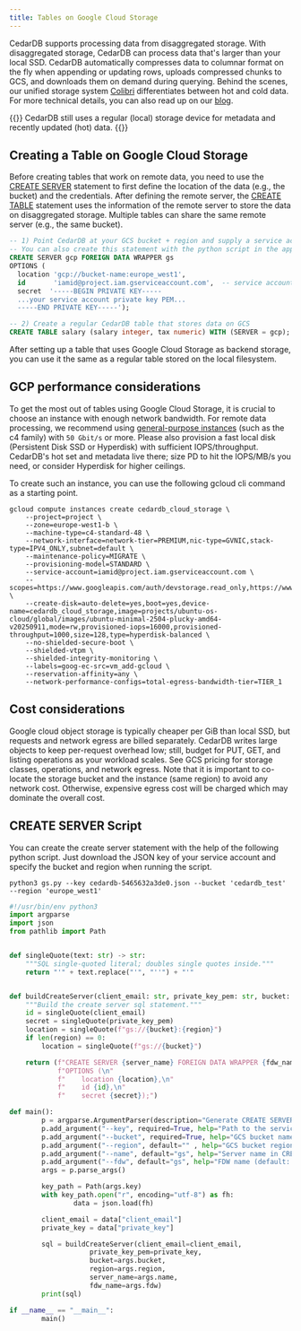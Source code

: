 ```yaml
---
title: Tables on Google Cloud Storage
---
```



CedarDB supports processing data from disaggregated storage.
With disaggregated storage, CedarDB can process data that's larger than your local SSD.
CedarDB automatically compresses data to columnar format on the fly when appending or updating rows, uploads compressed chunks to GCS, and downloads them on demand during querying.
Behind the scenes, our unified storage system [Colibri](https://cedardb.com/blog/colibri/) differentiates between hot and cold data.
For more technical details, you can also read up on our [blog](https://cedardb.com/blog/colibri/).


{{<callout type="info">}}
CedarDB still uses a regular (local) storage device for metadata and recently updated (hot) data.
{{</callout>}}

## Creating a Table on Google Cloud Storage

Before creating tables that work on remote data, you need to use the [CREATE SERVER](../../sqlreference/statements/createserver/) statement to first define the location of the data (e.g., the bucket) and the credentials.
After defining the remote server, the [CREATE TABLE](../../sqlreference/statements/createtable/) statement uses the information of the remote server to store the data on disaggregated storage.
Multiple tables can share the same remote server (e.g., the same bucket).

```sql
-- 1) Point CedarDB at your GCS bucket + region and supply a service account
-- You can also create this statement with the python script in the appendix of this page.
CREATE SERVER gcp FOREIGN DATA WRAPPER gs
OPTIONS (
  location 'gcp://bucket-name:europe_west1',
  id       'iamid@project.iam.gserviceaccount.com',  -- service account email
  secret  '-----BEGIN PRIVATE KEY-----
  ...your service account private key PEM...
  -----END PRIVATE KEY-----');

-- 2) Create a regular CedarDB table that stores data on GCS
CREATE TABLE salary (salary integer, tax numeric) WITH (SERVER = gcp);
```

After setting up a table that uses Google Cloud Storage as backend storage, you can use it the same as a regular table stored on the local filesystem.

## GCP performance considerations

To get the most out of tables using Google Cloud Storage, it is crucial to choose an instance with enough network bandwidth.
For remote data processing, we recommend using [general-purpose instances](../../../get_started/operate_in_cloud/#recommended-gcp-instance-types) (such as the c4 family) with `50 Gbit/s` or more.
Please also provision a fast local disk (Persistent Disk SSD or Hyperdisk) with sufficient IOPS/throughput.
CedarDB's hot set and metadata live there; size PD to hit the IOPS/MB/s you need, or consider Hyperdisk for higher ceilings.

To create such an instance, you can use the following gcloud cli command as a starting point.
```
gcloud compute instances create cedardb_cloud_storage \
    --project=project \
    --zone=europe-west1-b \
    --machine-type=c4-standard-48 \
    --network-interface=network-tier=PREMIUM,nic-type=GVNIC,stack-type=IPV4_ONLY,subnet=default \
    --maintenance-policy=MIGRATE \
    --provisioning-model=STANDARD \
    --service-account=iamid@project.iam.gserviceaccount.com \
    --scopes=https://www.googleapis.com/auth/devstorage.read_only,https://www.googleapis.com/auth/logging.write,https://www.googleapis.com/auth/monitoring.write,https://www.googleapis.com/auth/service.management.readonly,https://www.googleapis.com/auth/servicecontrol,https://www.googleapis.com/auth/trace.append \
    --create-disk=auto-delete=yes,boot=yes,device-name=cedardb_cloud_storage,image=projects/ubuntu-os-cloud/global/images/ubuntu-minimal-2504-plucky-amd64-v20250911,mode=rw,provisioned-iops=16000,provisioned-throughput=1000,size=128,type=hyperdisk-balanced \
    --no-shielded-secure-boot \
    --shielded-vtpm \
    --shielded-integrity-monitoring \
    --labels=goog-ec-src=vm_add-gcloud \
    --reservation-affinity=any \
    --network-performance-configs=total-egress-bandwidth-tier=TIER_1
```

## Cost considerations

Google cloud object storage is typically cheaper per GiB than local SSD, but requests and network egress are billed separately.
CedarDB writes large objects to keep per-request overhead low; still, budget for PUT, GET, and listing operations as your workload scales.
See GCS pricing for storage classes, operations, and network egress.
Note that it is important to co-locate the storage bucket and the instance (same region) to avoid any network cost.
Otherwise, expensive egress cost will be charged which may dominate the overall cost.


## CREATE SERVER Script

You can create the create server statement with the help of the following python script.
Just download the JSON key of your service account and specify the bucket and region when running the script.

```shell
python3 gs.py --key cedardb-5465632a3de0.json --bucket 'cedardb_test' --region 'europe_west1'
```

```py
#!/usr/bin/env python3
import argparse
import json
from pathlib import Path


def singleQuote(text: str) -> str:
    """SQL single-quoted literal; doubles single quotes inside."""
    return "'" + text.replace("'", "''") + "'"


def buildCreateServer(client_email: str, private_key_pem: str, bucket: str, region: str, server_name: str = "gcp", fdw_name: str = "s3") -> str:
    """Build the create server sql statement."""
    id = singleQuote(client_email)
    secret = singleQuote(private_key_pem)
    location = singleQuote(f"gs://{bucket}:{region}")
    if len(region) == 0:
        location = singleQuote(f"gs://{bucket}")

    return (f"CREATE SERVER {server_name} FOREIGN DATA WRAPPER {fdw_name}\n"
            f"OPTIONS (\n"
            f"    location {location},\n"
            f"    id {id},\n"
            f"    secret {secret});")

def main():
        p = argparse.ArgumentParser(description="Generate CREATE SERVER for GS FDW from a service account key.")
        p.add_argument("--key", required=True, help="Path to the service account JSON key file")
        p.add_argument("--bucket", required=True, help="GCS bucket name, e.g. cedardb")
        p.add_argument("--region", default="" , help="GCS bucket region, e.g. europe_west1")
        p.add_argument("--name", default="gs", help="Server name in CREATE SERVER (default: gs)")
        p.add_argument("--fdw", default="gs", help="FDW name (default: gs)")
        args = p.parse_args()

        key_path = Path(args.key)
        with key_path.open("r", encoding="utf-8") as fh:
                data = json.load(fh)

        client_email = data["client_email"]
        private_key = data["private_key"]

        sql = buildCreateServer(client_email=client_email,
                    private_key_pem=private_key,
                    bucket=args.bucket,
                    region=args.region,
                    server_name=args.name,
                    fdw_name=args.fdw)
        print(sql)

if __name__ == "__main__":
        main()
```
